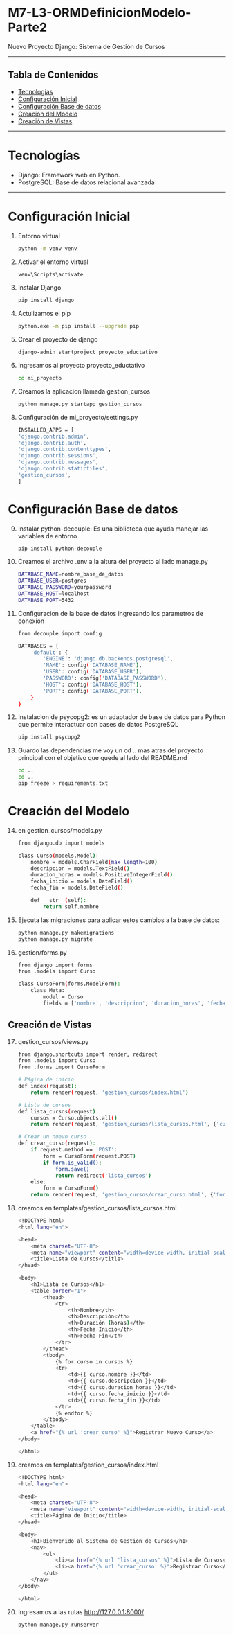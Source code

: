# M7-L3-ORMDefinicionModelo-Parte2
Nuevo Proyecto Django: Sistema de Gestión de Cursos

---
## Tabla de Contenidos
- [Tecnologías](#Tecnologías)
- [Configuración Inicial](#configuración-Inicial)
- [Configuración Base de datos](#configuración-Base-de-datos)
- [Creación del Modelo](#creación-del-modelo)
- [Creación de Vistas](#creación-de-vistas)

---
# Tecnologías
- Django: Framework web en Python.
- PostgreSQL: Base de datos relacional avanzada 
--- 
# Configuración Inicial 
1. Entorno virtual 
    ```bash 
    python -m venv venv

2. Activar el entorno virtual
    ```bash 
    venv\Scripts\activate

3. Instalar Django
    ```bash 
    pip install django 

4. Actulizamos el pip 
    ```bash
    python.exe -m pip install --upgrade pip

5. Crear el proyecto de django
    ```bash 
    django-admin startproject proyecto_eductativo

6. Ingresamos al proyecto proyecto_eductativo
    ```bash 
    cd mi_proyecto

7. Creamos la aplicacion llamada gestion_cursos
    ```bash     
    python manage.py startapp gestion_cursos

8. Configuración de mi_proyecto/settings.py 
    ```bash 
    INSTALLED_APPS = [
    'django.contrib.admin',
    'django.contrib.auth',
    'django.contrib.contenttypes',
    'django.contrib.sessions',
    'django.contrib.messages',
    'django.contrib.staticfiles',
    'gestion_cursos',
    ]

# Configuración Base de datos
9. Instalar python-decouple: Es una biblioteca que ayuda manejar las variables de entorno 
    ```bash
    pip install python-decouple

10. Creamos el archivo .env a la altura del proyecto al lado manage.py 
    ```bash
    DATABASE_NAME=nombre_base_de_datos
    DATABASE_USER=postgres
    DATABASE_PASSWORD=yourpassword
    DATABASE_HOST=localhost
    DATABASE_PORT=5432

11. Configuracion de la base de datos ingresando los parametros de conexión 
    ```bash
    from decouple import config

    DATABASES = {
        'default': {
            'ENGINE': 'django.db.backends.postgresql',
            'NAME': config('DATABASE_NAME'),
            'USER': config('DATABASE_USER'),
            'PASSWORD': config('DATABASE_PASSWORD'),
            'HOST': config('DATABASE_HOST'),
            'PORT': config('DATABASE_PORT'),
        }
    }
12. Instalacion de psycopg2: es un adaptador de base de datos para Python que permite interactuar con bases de datos PostgreSQL
    ```bash
    pip install psycopg2 

13. Guardo las dependencias me voy un cd .. mas atras del proyecto principal con el objetivo que quede al lado del README.md
    ```bash
    cd ..
    cd ..
    pip freeze > requirements.txt

# Creación del Modelo 

14. en gestion_cursos/models.py
    ```bash
    from django.db import models

    class Curso(models.Model):
        nombre = models.CharField(max_length=100)
        descripcion = models.TextField()
        duracion_horas = models.PositiveIntegerField()
        fecha_inicio = models.DateField()
        fecha_fin = models.DateField()

        def __str__(self):
            return self.nombre


15. Ejecuta las migraciones para aplicar estos cambios a la base de datos:
    ```bash 
    python manage.py makemigrations
    python manage.py migrate

16. gestion/forms.py
    ```bash 
    from django import forms
    from .models import Curso

    class CursoForm(forms.ModelForm):
        class Meta:
            model = Curso
            fields = ['nombre', 'descripcion', 'duracion_horas', 'fecha_inicio', 'fecha_fin']

## Creación de Vistas
17. gestion_cursos/views.py 
    ```bash 
    from django.shortcuts import render, redirect
    from .models import Curso
    from .forms import CursoForm

    # Página de inicio
    def index(request):
        return render(request, 'gestion_cursos/index.html')

    # Lista de cursos
    def lista_cursos(request):
        cursos = Curso.objects.all()
        return render(request, 'gestion_cursos/lista_cursos.html', {'cursos': cursos})

    # Crear un nuevo curso
    def crear_curso(request):
        if request.method == 'POST':
            form = CursoForm(request.POST)
            if form.is_valid():
                form.save()
                return redirect('lista_cursos')
        else:
            form = CursoForm()
        return render(request, 'gestion_cursos/crear_curso.html', {'form': form})

18. creamos en templates/gestion_cursos/lista_cursos.html 
    ```bash 
    <!DOCTYPE html>
    <html lang="en">

    <head>
        <meta charset="UTF-8">
        <meta name="viewport" content="width=device-width, initial-scale=1.0">
        <title>Lista de Cursos</title>
    </head>

    <body>
        <h1>Lista de Cursos</h1>
        <table border="1">
            <thead>
                <tr>
                    <th>Nombre</th>
                    <th>Descripción</th>
                    <th>Duración (horas)</th>
                    <th>Fecha Inicio</th>
                    <th>Fecha Fin</th>
                </tr>
            </thead>
            <tbody>
                {% for curso in cursos %}
                <tr>
                    <td>{{ curso.nombre }}</td>
                    <td>{{ curso.descripcion }}</td>
                    <td>{{ curso.duracion_horas }}</td>
                    <td>{{ curso.fecha_inicio }}</td>
                    <td>{{ curso.fecha_fin }}</td>
                </tr>
                {% endfor %}
            </tbody>
        </table>
        <a href="{% url 'crear_curso' %}">Registrar Nuevo Curso</a>
    </body>

    </html>
19. creamos en templates/gestion_cursos/index.html 
    ```bash 
    <!DOCTYPE html>
    <html lang="en">

    <head>
        <meta charset="UTF-8">
        <meta name="viewport" content="width=device-width, initial-scale=1.0">
        <title>Página de Inicio</title>
    </head>

    <body>
        <h1>Bienvenido al Sistema de Gestión de Cursos</h1>
        <nav>
            <ul>
                <li><a href="{% url 'lista_cursos' %}">Lista de Cursos</a></li>
                <li><a href="{% url 'crear_curso' %}">Registrar Curso</a></li>
            </ul>
        </nav>
    </body>

    </html>

20. Ingresamos a las rutas http://127.0.0.1:8000/

    ```bash 
    python manage.py runserver